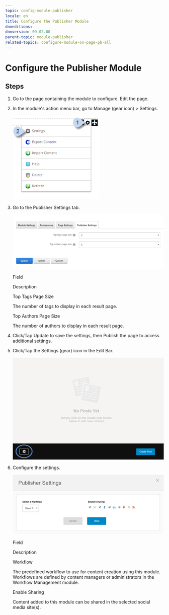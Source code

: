 ```yaml
---
topic: config-module-publisher
locale: en
title: Configure the Publisher Module
dnneditions: 
dnnversion: 09.02.00
parent-topic: module-publisher
related-topics: configure-module-on-page-pb-all
---
```


# Configure the Publisher Module

## Steps

1.  Go to the page containing the module to configure. Edit the page.
2.  In the module's action menu bar, go to Manage (gear icon) \> Settings.
    
      
    
    ![Manage action menu > Settings](img/scr-actionmenu-manage-settings.png)
    
      
    
3.  Go to the Publisher Settings tab.
    
      
    
    ![Module Settings — Publisher](img/scr-modulesettings-Publisher.png)
    
      
    
    Field
    
    Description
    
    Top Tags Page Size
    
    The number of tags to display in each result page.
    
    Top Authors Page Size
    
    The number of authors to display in each result page.
    
4.  Click/Tap Update to save the settings, then Publish the page to access additional settings.
5.  Click/Tap the Settings (gear) icon in the Edit Bar.
    
      
    
    ![Publisher module with the Edit Bar](img/scr-module-Publisher-EditBar-gear.png)
    
      
    
6.  Configure the settings.
    
      
    
    ![Additional Publisher settings](img/scr-module-Publisher-Settings.png)
    
      
    
    Field
    
    Description
    
    Workflow
    
    The predefined workflow to use for content creation using this module. Workflows are defined by content managers or administrators in the Workflow Management module.
    
    Enable Sharing
    
    Content added to this module can be shared in the selected social media site(s).